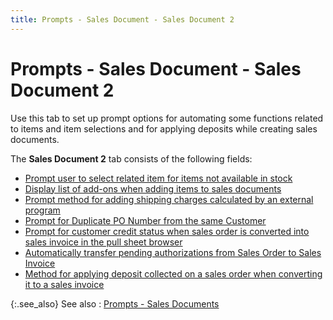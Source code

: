 ```yaml
---
title: Prompts - Sales Document - Sales Document 2
---
```


# Prompts - Sales Document - Sales Document 2


Use this tab to set up prompt options for automating some functions  related to items and item selections and for applying deposits while creating  sales documents.


The **Sales Document 2** tab consists  of the following fields:

- [Prompt  user to select related item for items not available in stock]({{site.bp_baseurl}}/misc/prompt_user_to_select_related_item_for_items_not_available_in_stock_doc_flow_control_sales2.html)
- [Display  list of add-ons when adding items to sales documents]({{site.bp_baseurl}}/misc/display_list_of_add_ons_when_adding_items_to_sales_documents_doc_flow_control_sales2.html)
- [Prompt  method for adding shipping charges calculated by an external program]({{site.bp_baseurl}}/misc/prompt_method_for_adding_shipping_charges_calculated_by_an_external_program_doc_fc_prompts_sales_doc_2_cont.html)
- [Prompt  for Duplicate PO Number from the same Customer]({{site.bp_baseurl}}/misc/prompt_for_duplicate_po_number_from_the_same_customer_pucahse_tab_prompts_business_process_content.html)
- [Prompt  for customer credit status when sales order is converted into sales invoice  in the pull sheet browser]({{site.bp_baseurl}}/misc/prompt_for_cust_credit_status_when_so_is_converted_into_si.html)
- [Automatically  transfer pending authorizations from Sales Order to Sales Invoice]({{site.bp_baseurl}}/misc/automatically_transfer_pending_auth_from_so_to_si_bp.html)
- [Method  for applying deposit collected on a sales order when converting it to  a sales invoice]({{site.bp_baseurl}}/misc/method_of_applying_deposit_collected_on_a_sales_order_at_the_time_of_converting_it_to_a_sales_invoice.html)



{:.see_also}
See also
: [Prompts  - Sales Documents]({{site.bp_baseurl}}/flow-ctrl/ctrl/doc-frm/prompts/sales-prompts/flow_control_setup_dialog_box_prompts_sales_tab_con_businesss_process_in_everest_content.html)
